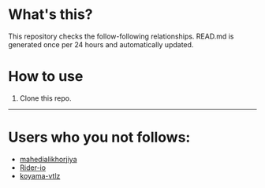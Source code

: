 # What's this?
This repository checks the follow-following relationships.
READ.md is generated once per 24 hours and automatically updated.
# How to use
1. Clone this repo.
 
 --- 
 
 # Users who you not follows: 
  
- [mahedialikhorjiya](https://github.com/mahedialikhorjiya/) 
- [Rider-io](https://github.com/Rider-io/) 
- [koyama-vtlz](https://github.com/koyama-vtlz/) 
